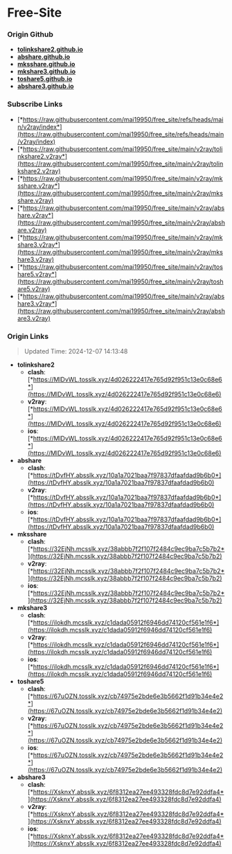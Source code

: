 # Free-Site

### Origin Github

- [**tolinkshare2.github.io**](https://github.com/tolinkshare2/tolinkshare2.github.io)
- [**abshare.github.io**](https://github.com/abshare/abshare.github.io)
- [**mksshare.github.io**](https://github.com/mksshare/mksshare.github.io)
- [**mkshare3.github.io**](https://github.com/mkshare3/mkshare3.github.io)
- [**toshare5.github.io**](https://github.com/toshare5/toshare5.github.io)
- [**abshare3.github.io**](https://github.com/abshare3/abshare3.github.io)

### Subscribe Links

- [*https://raw.githubusercontent.com/mai19950/free_site/refs/heads/main/v2ray/index*](https://raw.githubusercontent.com/mai19950/free_site/refs/heads/main/v2ray/index)
- [*https://raw.githubusercontent.com/mai19950/free_site/main/v2ray/tolinkshare2.v2ray*](https://raw.githubusercontent.com/mai19950/free_site/main/v2ray/tolinkshare2.v2ray)
- [*https://raw.githubusercontent.com/mai19950/free_site/main/v2ray/mksshare.v2ray*](https://raw.githubusercontent.com/mai19950/free_site/main/v2ray/mksshare.v2ray)
- [*https://raw.githubusercontent.com/mai19950/free_site/main/v2ray/abshare.v2ray*](https://raw.githubusercontent.com/mai19950/free_site/main/v2ray/abshare.v2ray)
- [*https://raw.githubusercontent.com/mai19950/free_site/main/v2ray/mkshare3.v2ray*](https://raw.githubusercontent.com/mai19950/free_site/main/v2ray/mkshare3.v2ray)
- [*https://raw.githubusercontent.com/mai19950/free_site/main/v2ray/toshare5.v2ray*](https://raw.githubusercontent.com/mai19950/free_site/main/v2ray/toshare5.v2ray)
- [*https://raw.githubusercontent.com/mai19950/free_site/main/v2ray/abshare3.v2ray*](https://raw.githubusercontent.com/mai19950/free_site/main/v2ray/abshare3.v2ray)

### Origin Links

> Updated Time: 2024-12-07 14:13:48

- **tolinkshare2**
  - **clash**: [*https://MlDvWL.tosslk.xyz/4d026222417e765d92f951c13e0c68e6*](https://MlDvWL.tosslk.xyz/4d026222417e765d92f951c13e0c68e6)
  - **v2ray**: [*https://MlDvWL.tosslk.xyz/4d026222417e765d92f951c13e0c68e6*](https://MlDvWL.tosslk.xyz/4d026222417e765d92f951c13e0c68e6)
  - **ios**: [*https://MlDvWL.tosslk.xyz/4d026222417e765d92f951c13e0c68e6*](https://MlDvWL.tosslk.xyz/4d026222417e765d92f951c13e0c68e6)
- **abshare**
  - **clash**: [*https://tDvfHY.absslk.xyz/10a1a7021baa7f97837dfaafdad9b6b0*](https://tDvfHY.absslk.xyz/10a1a7021baa7f97837dfaafdad9b6b0)
  - **v2ray**: [*https://tDvfHY.absslk.xyz/10a1a7021baa7f97837dfaafdad9b6b0*](https://tDvfHY.absslk.xyz/10a1a7021baa7f97837dfaafdad9b6b0)
  - **ios**: [*https://tDvfHY.absslk.xyz/10a1a7021baa7f97837dfaafdad9b6b0*](https://tDvfHY.absslk.xyz/10a1a7021baa7f97837dfaafdad9b6b0)
- **mksshare**
  - **clash**: [*https://32EjNh.mcsslk.xyz/38abbb7f2f107f2484c9ec9ba7c5b7b2*](https://32EjNh.mcsslk.xyz/38abbb7f2f107f2484c9ec9ba7c5b7b2)
  - **v2ray**: [*https://32EjNh.mcsslk.xyz/38abbb7f2f107f2484c9ec9ba7c5b7b2*](https://32EjNh.mcsslk.xyz/38abbb7f2f107f2484c9ec9ba7c5b7b2)
  - **ios**: [*https://32EjNh.mcsslk.xyz/38abbb7f2f107f2484c9ec9ba7c5b7b2*](https://32EjNh.mcsslk.xyz/38abbb7f2f107f2484c9ec9ba7c5b7b2)
- **mkshare3**
  - **clash**: [*https://iIokdh.mcsslk.xyz/c1dada05912f6946dd74120cf561e1f6*](https://iIokdh.mcsslk.xyz/c1dada05912f6946dd74120cf561e1f6)
  - **v2ray**: [*https://iIokdh.mcsslk.xyz/c1dada05912f6946dd74120cf561e1f6*](https://iIokdh.mcsslk.xyz/c1dada05912f6946dd74120cf561e1f6)
  - **ios**: [*https://iIokdh.mcsslk.xyz/c1dada05912f6946dd74120cf561e1f6*](https://iIokdh.mcsslk.xyz/c1dada05912f6946dd74120cf561e1f6)
- **toshare5**
  - **clash**: [*https://67uOZN.tosslk.xyz/cb74975e2bde6e3b5662f1d91b34e4e2*](https://67uOZN.tosslk.xyz/cb74975e2bde6e3b5662f1d91b34e4e2)
  - **v2ray**: [*https://67uOZN.tosslk.xyz/cb74975e2bde6e3b5662f1d91b34e4e2*](https://67uOZN.tosslk.xyz/cb74975e2bde6e3b5662f1d91b34e4e2)
  - **ios**: [*https://67uOZN.tosslk.xyz/cb74975e2bde6e3b5662f1d91b34e4e2*](https://67uOZN.tosslk.xyz/cb74975e2bde6e3b5662f1d91b34e4e2)
- **abshare3**
  - **clash**: [*https://XsknxY.absslk.xyz/6f8312ea27ee493328fdc8d7e92ddfa4*](https://XsknxY.absslk.xyz/6f8312ea27ee493328fdc8d7e92ddfa4)
  - **v2ray**: [*https://XsknxY.absslk.xyz/6f8312ea27ee493328fdc8d7e92ddfa4*](https://XsknxY.absslk.xyz/6f8312ea27ee493328fdc8d7e92ddfa4)
  - **ios**: [*https://XsknxY.absslk.xyz/6f8312ea27ee493328fdc8d7e92ddfa4*](https://XsknxY.absslk.xyz/6f8312ea27ee493328fdc8d7e92ddfa4)
